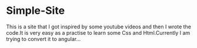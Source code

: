 # Simple-Site

This is a site that I got inspired by some youtube videos and then I wrote the code.It is very easy as a practise to learn some Css and Html.Currently I am trying to convert it to angular...
